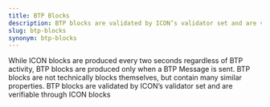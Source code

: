 ```yaml
---
title: BTP Blocks
description: BTP blocks are validated by ICON’s validator set and are verifiable through ICON blocks
slug: btp-blocks
synonym: btp-blocks
---
```


While ICON blocks are produced every two seconds regardless of BTP activity, BTP blocks are produced only when a BTP Message is sent. BTP blocks are not technically blocks themselves, but contain many similar properties. BTP blocks are validated by ICON’s validator set and are verifiable through ICON blocks